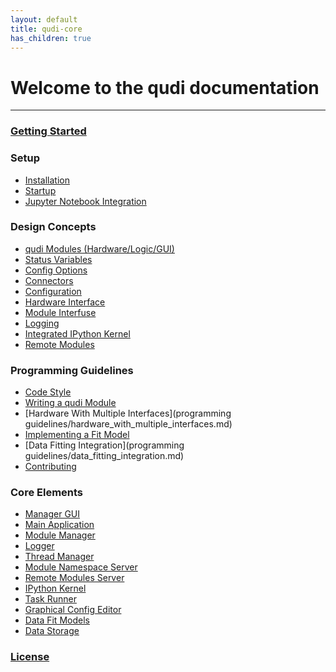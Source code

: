 ```yaml
---
layout: default
title: qudi-core
has_children: true
---
```


# Welcome to the qudi documentation

---

### [Getting Started]()

### Setup
- [Installation]()
- [Startup]()
- [Jupyter Notebook Integration]()

### Design Concepts
- [qudi Modules (Hardware/Logic/GUI)]()
- [Status Variables]()
- [Config Options]()
- [Connectors]()
- [Configuration]()
- [Hardware Interface]()
- [Module Interfuse]()
- [Logging]()
- [Integrated IPython Kernel]()
- [Remote Modules]()

### Programming Guidelines
- [Code Style]()
- [Writing a qudi Module]()
- [Hardware With Multiple Interfaces](programming guidelines/hardware_with_multiple_interfaces.md)
- [Implementing a Fit Model]()
- [Data Fitting Integration](programming guidelines/data_fitting_integration.md)
- [Contributing]()

### Core Elements
- [Manager GUI]()
- [Main Application]()
- [Module Manager]()
- [Logger]()
- [Thread Manager]()
- [Module Namespace Server]()
- [Remote Modules Server]()
- [IPython Kernel]()
- [Task Runner]()
- [Graphical Config Editor]()
- [Data Fit Models]()
- [Data Storage](data_storage.md)

### [License]()